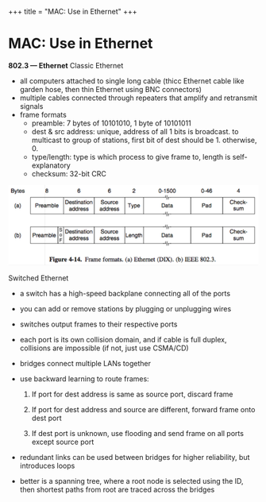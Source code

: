 +++
title = "MAC: Use in Ethernet"
+++

# MAC: Use in Ethernet
**802.3 — Ethernet**
Classic Ethernet

- all computers attached to single long cable (thicc Ethernet cable like garden hose, then thin Ethernet using BNC connectors)
- multiple cables connected through repeaters that amplify and retransmit signals
- frame formats
    - preamble: 7 bytes of 10101010, 1 byte of 10101011
    - dest & src address: unique, address of all 1 bits is broadcast. to multicast to group of stations, first bit of dest should be 1. otherwise, 0.
    - type/length: type is which process to give frame to, length is self-explanatory
    - checksum: 32-bit CRC

![screenshot.png](18eff75b9d35b7d6d80c28ca35bbbc6b.png)

Switched Ethernet

- a switch has a high-speed backplane connecting all of the ports
- you can add or remove stations by plugging or unplugging wires
- switches output frames to their respective ports
- each port is its own collision domain, and if cable is full duplex, collisions are impossible (if not, just use CSMA/CD)
- bridges connect multiple LANs together
- use backward learning to route frames:

    1. If port for dest address is same as source port, discard frame

    2. If port for dest address and source are different, forward frame onto dest port

    3. If dest port is unknown, use flooding and send frame on all ports except source port

- redundant links can be used between bridges for higher reliability, but introduces loops
- better is a spanning tree, where a root node is selected using the ID, then shortest paths from root are traced across the bridges
